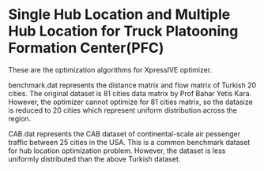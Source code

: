 # Single Hub Location and Multiple Hub Location for Truck Platooning Formation Center(PFC)
These are the optimization algorithms for XpressIVE optimizer.

benchmark.dat represents the distance matrix and flow matrix of Turkish 20 cities. 
The original dataset is 81 cities data matrix by Prof Bahar Yetis Kara.
However, the optimizer cannot optimize for 81 cities matrix, so the datasize is reduced to 20 cities which represent uniform distribution across the region.

CAB.dat represents the CAB dataset of continental-scale air pessenger traffic between 25 cities in the USA.
This is a common benchmark dataset for hub location optimization problem.
However, the dataset is less uniformly distributed than the above Turkish dataset.


